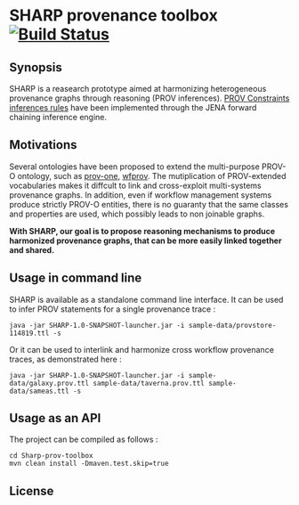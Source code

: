 # SHARP provenance toolbox [![Build Status](https://travis-ci.org/albangaignard/sharp-prov-toolbox.svg?branch=master)](https://travis-ci.org/albangaignard/sharp-prov-toolbox)

## Synopsis
SHARP is a reasearch prototype aimed at harmonizing heterogeneous provenance graphs through reasoning (PROV inferences). [PROV Constraints inferences rules](https://www.w3.org/TR/prov-constraints/) have been implemented through the JENA forward chaining inference engine. 

## Motivations
Several ontologies have been proposed to extend the multi-purpose PROV-O ontology, such as [prov-one](http://vcvcomputing.com/provone/provone.html), [wfprov](http://lov.okfn.org/dataset/lov/vocabs/wfprov). The mutiplication of PROV-extended vocabularies makes it diffcult to link and cross-exploit multi-systems provenance graphs. In addition, even if workflow management systems produce strictly PROV-O entities, there is no guaranty that the same classes and properties are used, which possibly leads to non joinable graphs. 

**With SHARP, our goal is to propose reasoning mechanisms to produce harmonized provenance graphs, that can be more easily  linked together and shared.**

## Usage in command line
SHARP is available as a standalone command line interface. It can be used to infer PROV statements for a single provenance trace : 

    java -jar SHARP-1.0-SNAPSHOT-launcher.jar -i sample-data/provstore-114819.ttl -s
    
Or it can be used to interlink and harmonize cross workflow provenance traces, as demonstrated here : 

    java -jar SHARP-1.0-SNAPSHOT-launcher.jar -i sample-data/galaxy.prov.ttl sample-data/taverna.prov.ttl sample-data/sameas.ttl -s
   
## Usage as an API
The project can be compiled as follows : 

    cd Sharp-prov-toolbox
    mvn clean install -Dmaven.test.skip=true
    
    

## License
